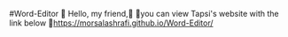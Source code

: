 #Word-Editor 📑
Hello, my friend,🙂
📍you can view Tapsi's website with the link below
🔗https://morsalashrafi.github.io/Word-Editor/
